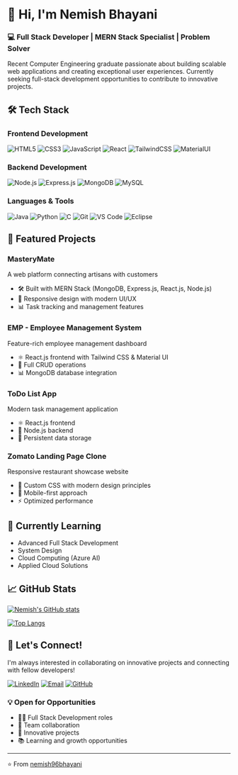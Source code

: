 # 👋 Hi, I'm Nemish Bhayani

### 💻 Full Stack Developer | MERN Stack Specialist | Problem Solver

Recent Computer Engineering graduate passionate about building scalable web applications and creating exceptional user experiences. Currently seeking full-stack development opportunities to contribute to innovative projects.

## 🛠️ Tech Stack

### Frontend Development
![HTML5](https://img.shields.io/badge/-HTML5-E34F26?style=flat&logo=html5&logoColor=white)
![CSS3](https://img.shields.io/badge/-CSS3-1572B6?style=flat&logo=css3)
![JavaScript](https://img.shields.io/badge/-JavaScript-F7DF1E?style=flat&logo=javascript&logoColor=black)
![React](https://img.shields.io/badge/-React-61DAFB?style=flat&logo=react&logoColor=black)
![TailwindCSS](https://img.shields.io/badge/-TailwindCSS-38B2AC?style=flat&logo=tailwind-css&logoColor=white)
![MaterialUI](https://img.shields.io/badge/-MaterialUI-0081CB?style=flat&logo=material-ui)

### Backend Development
![Node.js](https://img.shields.io/badge/-Node.js-339933?style=flat&logo=node.js&logoColor=white)
![Express.js](https://img.shields.io/badge/-Express.js-000000?style=flat&logo=express)
![MongoDB](https://img.shields.io/badge/-MongoDB-47A248?style=flat&logo=mongodb&logoColor=white)
![MySQL](https://img.shields.io/badge/-MySQL-4479A1?style=flat&logo=mysql&logoColor=white)

### Languages & Tools
![Java](https://img.shields.io/badge/-Java-007396?style=flat&logo=java)
![Python](https://img.shields.io/badge/-Python-3776AB?style=flat&logo=python&logoColor=white)
![C](https://img.shields.io/badge/-C-A8B9CC?style=flat&logo=c&logoColor=black)
![Git](https://img.shields.io/badge/-Git-F05032?style=flat&logo=git&logoColor=white)
![VS Code](https://img.shields.io/badge/-VS%20Code-007ACC?style=flat&logo=visual-studio-code)
![Eclipse](https://img.shields.io/badge/-Eclipse-2C2255?style=flat&logo=eclipse)

## 🚀 Featured Projects

### MasteryMate
A web platform connecting artisans with customers
- 🛠️ Built with MERN Stack (MongoDB, Express.js, React.js, Node.js)
- 📱 Responsive design with modern UI/UX
- 📊 Task tracking and management features

### EMP - Employee Management System
Feature-rich employee management dashboard
- ⚛️ React.js frontend with Tailwind CSS & Material UI
- 🔄 Full CRUD operations
- 📊 MongoDB database integration

### ToDo List App
Modern task management application
- ⚛️ React.js frontend
- 🔄 Node.js backend
- 💾 Persistent data storage

### Zomato Landing Page Clone
Responsive restaurant showcase website
- 🎨 Custom CSS with modern design principles
- 📱 Mobile-first approach
- ⚡ Optimized performance

## 🌱 Currently Learning
- Advanced Full Stack Development
- System Design
- Cloud Computing (Azure AI)
- Applied Cloud Solutions

## 📈 GitHub Stats

[![Nemish's GitHub stats](https://github-readme-stats.vercel.app/api?username=nemish96bhayani&show_icons=true&theme=dracula)](https://github.com/nemish96bhayani)

[![Top Langs](https://github-readme-stats.vercel.app/api/top-langs/?username=nemish96bhayani&layout=compact&theme=dracula)](https://github.com/nemish96bhayani)

## 🤝 Let's Connect!

I'm always interested in collaborating on innovative projects and connecting with fellow developers!

[![LinkedIn](https://img.shields.io/badge/-LinkedIn-0077B5?style=flat&logo=linkedin)](https://www.linkedin.com/in/nemish-bhayani)
[![Email](https://img.shields.io/badge/-Email-D14836?style=flat&logo=gmail&logoColor=white)](mailto:nemish96bhayani@gmail.com)
[![GitHub](https://img.shields.io/badge/-GitHub-181717?style=flat&logo=github)](https://github.com/nemish96bhayani)

### 💡 Open for Opportunities

- 👨‍💻 Full Stack Development roles
- 🤝 Team collaboration
- 🚀 Innovative projects
- 📚 Learning and growth opportunities

---
⭐️ From [nemish96bhayani](https://github.com/nemish96bhayani)
